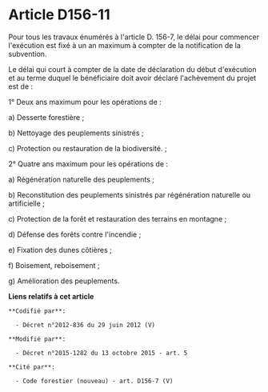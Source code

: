 # Article D156-11

Pour tous les travaux énumérés à l'article D. 156-7, le délai pour commencer l'exécution est fixé à un an maximum à compter
de la notification de la subvention.

Le délai qui court à compter de la date de déclaration du début d'exécution et au terme duquel le bénéficiaire doit avoir
déclaré l'achèvement du projet est de :

1° Deux ans maximum pour les opérations de :

a) Desserte forestière ;

b) Nettoyage des peuplements sinistrés ;

c) Protection ou restauration de la biodiversité. ;

2° Quatre ans maximum pour les opérations de :

a) Régénération naturelle des peuplements ;

b) Reconstitution des peuplements sinistrés par régénération naturelle ou artificielle ;

c) Protection de la forêt et restauration des terrains en montagne ;

d) Défense des forêts contre l'incendie ;

e) Fixation des dunes côtières ;

f) Boisement, reboisement ;

g) Amélioration des peuplements.

**Liens relatifs à cet article**

	**Codifié par**:

	  - Décret n°2012-836 du 29 juin 2012 (V)

	**Modifié par**:

	  - Décret n°2015-1282 du 13 octobre 2015 - art. 5

	**Cité par**:

	  - Code forestier (nouveau) - art. D156-7 (V)
